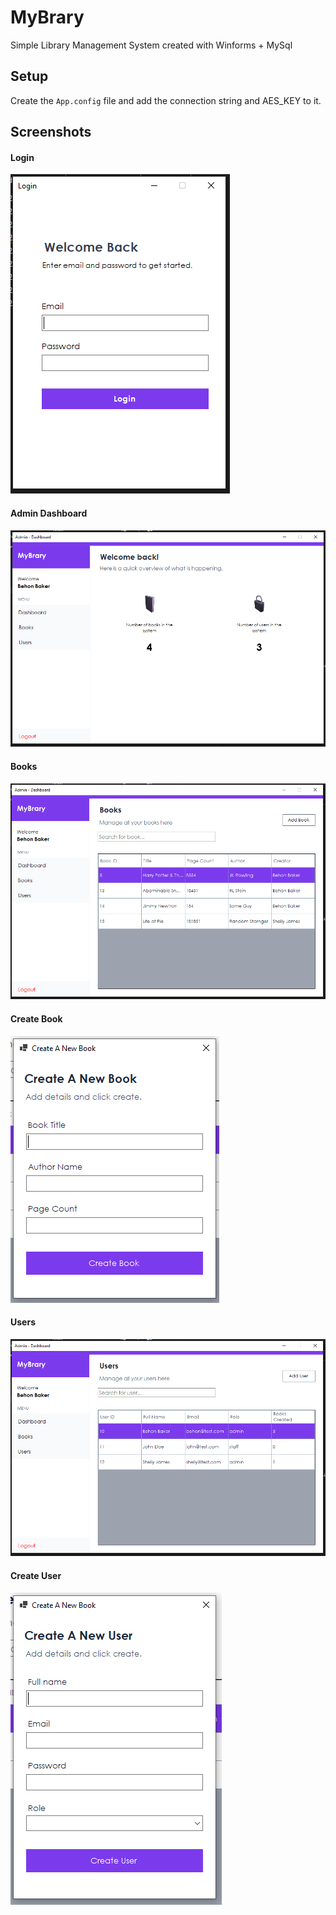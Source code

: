 # MyBrary

Simple Library Management System created with Winforms + MySql

## Setup

Create the `App.config` file and add the connection string and AES_KEY to it.

## Screenshots

#### Login

![Login Screen](./screenshots/login.PNG)

#### Admin Dashboard

![Admin Dashboard Screen](./screenshots/admin.PNG)

#### Books

![Books Screen](./screenshots/books.PNG)

#### Create Book

![Create Books Screen](./screenshots/create-book.PNG)

#### Users

![Users Screen](./screenshots/users.PNG)

#### Create User

![Create User Screen](./screenshots/create-user.PNG)
